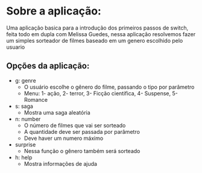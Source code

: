 # Sobre a aplicação:
  Uma aplicação basica para a introdução dos primeiros passos de switch, feita todo em dupla com Melissa Guedes, nessa aplicação resolvemos fazer um simples sorteador de filmes baseado em um genero escolhido pelo usuario


## Opções da aplicação:
  - g: genre
    - O usuário escolhe o gênero do filme, passando o tipo por parâmetro
    - Menu: 1- ação, 2- terror, 3- Ficção cientifica, 4- Suspense, 5- Romance
- s: saga
    - Mostra uma saga aleatória
- n: number
    - O número de filmes que vai ser sorteado
    - A quantidade deve ser passada por parâmetro
    - Deve haver um numero máximo
- surprise
    - Nessa função o gênero também será sorteado
- h: help
    - Mostra informações de ajuda
  
